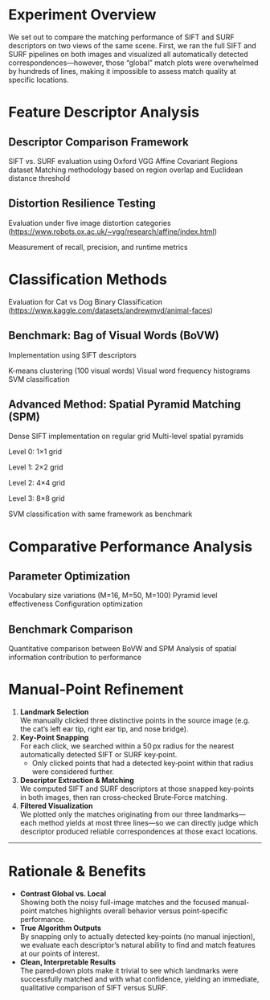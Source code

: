 # Experiment Overview
We set out to compare the matching performance of SIFT and SURF descriptors on two views of the same scene. First, we ran the full SIFT and SURF pipelines on both images and visualized all automatically detected correspondences—however, those “global” match plots were overwhelmed by hundreds of lines, making it impossible to assess match quality at specific locations.

# Feature Descriptor Analysis

## Descriptor Comparison Framework

SIFT vs. SURF evaluation using Oxford VGG Affine Covariant Regions dataset
Matching methodology based on region overlap and Euclidean distance threshold

## Distortion Resilience Testing

Evaluation under five image distortion categories (https://www.robots.ox.ac.uk/~vgg/research/affine/index.html)

Measurement of recall, precision, and runtime metrics

# Classification Methods
Evaluation for Cat vs Dog Binary Classification (https://www.kaggle.com/datasets/andrewmvd/animal-faces)

## Benchmark: Bag of Visual Words (BoVW)

Implementation using SIFT descriptors

K-means clustering (100 visual words)
Visual word frequency histograms
SVM classification

## Advanced Method: Spatial Pyramid Matching (SPM)

Dense SIFT implementation on regular grid
Multi-level spatial pyramids

Level 0: 1×1 grid

Level 1: 2×2 grid

Level 2: 4×4 grid

Level 3: 8×8 grid


SVM classification with same framework as benchmark

#  Comparative Performance Analysis
## Parameter Optimization

Vocabulary size variations (M=16, M=50, M=100)
Pyramid level effectiveness
Configuration optimization

## Benchmark Comparison

Quantitative comparison between BoVW and SPM
Analysis of spatial information contribution to performance


# Manual‑Point Refinement
1. **Landmark Selection**  
   We manually clicked three distinctive points in the source image (e.g. the cat’s left ear tip, right ear tip, and nose bridge).  
2. **Key‑Point Snapping**  
   For each click, we searched within a 50 px radius for the nearest automatically detected SIFT or SURF key‑point.  
   - Only clicked points that had a detected key‑point within that radius were considered further.  
3. **Descriptor Extraction & Matching**  
   We computed SIFT and SURF descriptors at those snapped key‑points in both images, then ran cross‑checked Brute‑Force matching.  
4. **Filtered Visualization**  
   We plotted only the matches originating from our three landmarks—each method yields at most three lines—so we can directly judge which descriptor produced reliable correspondences at those exact locations.

---

# Rationale & Benefits
- **Contrast Global vs. Local**  
  Showing both the noisy full-image matches and the focused manual-point matches highlights overall behavior versus point‑specific performance.  
- **True Algorithm Outputs**  
  By snapping only to actually detected key‑points (no manual injection), we evaluate each descriptor’s natural ability to find and match features at our points of interest.  
- **Clean, Interpretable Results**  
  The pared‑down plots make it trivial to see which landmarks were successfully matched and with what confidence, yielding an immediate, qualitative comparison of SIFT versus SURF.  
